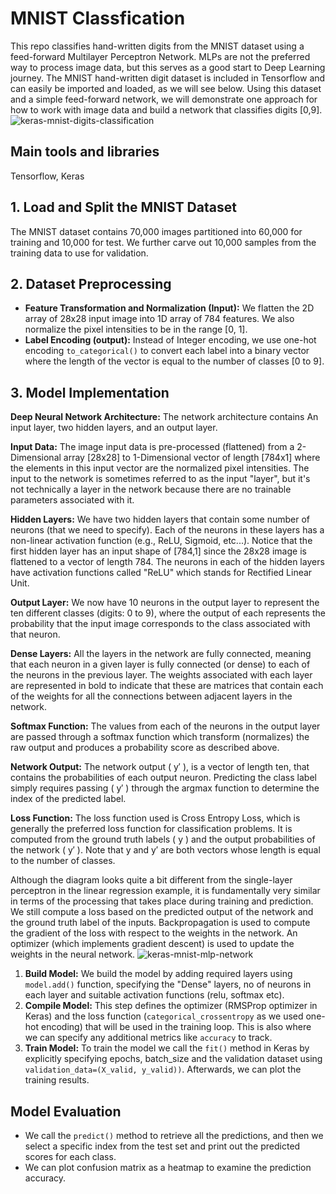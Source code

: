 # MNIST Classfication
This repo classifies hand-written digits from the MNIST dataset using a feed-forward Multilayer Perceptron Network. MLPs are not the preferred way to process image data, but this serves as a good start to Deep Learning journey. The MNIST hand-written digit dataset is included in Tensorflow and can easily be imported and loaded, as we will see below. Using this dataset and a simple feed-forward network, we will demonstrate one approach for how to work with image data and build a network that classifies digits [0,9].
![keras-mnist-digits-classification](https://github.com/galax19ksh/MNIST/assets/112553872/566802a5-d6f8-4201-9aee-f9ed63edd14c)


## Main tools and libraries
Tensorflow, Keras

## 1. Load and Split the MNIST Dataset
The MNIST dataset contains 70,000 images partitioned into 60,000 for training and 10,000 for test. We further carve out 10,000 samples from the training data to use for validation.

## 2. Dataset Preprocessing
* **Feature Transformation and Normalization (Input):** We flatten the 2D array of 28x28 input image into 1D array of 784 features. We also normalize the pixel intensities to be in the range [0, 1].
*  **Label Encoding (output):** Instead of Integer encoding, we use one-hot encoding `to_categorical()` to convert each label into a binary vector where the length of the vector is equal to the number of classes [0 to 9].

## 3. Model Implementation
**Deep Neural Network Architecture:** The network architecture contains An input layer, two hidden layers, and an output layer.

**Input Data:** The image input data is pre-processed (flattened) from a 2-Dimensional array [28x28] to 1-Dimensional vector of length [784x1] where the elements in this input vector are the normalized pixel intensities. The input to the network is sometimes referred to as the input "layer", but it's not technically a layer in the network because there are no trainable parameters associated with it.

**Hidden Layers:** We have two hidden layers that contain some number of neurons (that we need to specify). Each of the neurons in these layers has a non-linear activation function (e.g., ReLU, Sigmoid, etc...). Notice that the first hidden layer has an input shape of [784,1] since the 28x28 image is flattened to a vector of length 784. The neurons in each of the hidden layers have activation functions called "ReLU" which stands for Rectified Linear Unit.

**Output Layer:** We now have 10 neurons in the output layer to represent the ten different classes (digits: 0 to 9), where the output of each represents the probability that the input image corresponds to the class associated with that neuron.

**Dense Layers:** All the layers in the network are fully connected, meaning that each neuron in a given layer is fully connected (or dense) to each of the neurons in the previous layer. The weights associated with each layer are represented in bold to indicate that these are matrices that contain each of the weights for all the connections between adjacent layers in the network.

**Softmax Function:** The values from each of the neurons in the output layer are passed through a softmax function which transform (normalizes) the raw output and produces a probability score as described above.

**Network Output:** The network output ( y′ ), is a vector of length ten, that contains the probabilities of each output neuron. Predicting the class label simply requires passing ( y′ ) through the argmax function to determine the index of the predicted label.

**Loss Function:** The loss function used is Cross Entropy Loss, which is generally the preferred loss function for classification problems. It is computed from the ground truth labels ( y ) and the output probabilities of the network ( y′ ). Note that  y  and  y′  are both vectors whose length is equal to the number of classes.

Although the diagram looks quite a bit different from the single-layer perceptron in the linear regression example, it is fundamentally very similar in terms of the processing that takes place during training and prediction. We still compute a loss based on the predicted output of the network and the ground truth label of the inputs. Backpropagation is used to compute the gradient of the loss with respect to the weights in the network. An optimizer (which implements gradient descent) is used to update the weights in the neural network.
![keras-mnist-mlp-network](https://github.com/galax19ksh/MNIST/assets/112553872/de479d0d-80e6-4b76-9b38-10b61ce75cf8)

1. **Build Model:** We build the model by adding required layers using `model.add()` function, specifying the "Dense" layers, no of neurons in each layer and suitable activation functions (relu, softmax etc).
2. **Compile Model:** This step defines the optimizer (RMSProp optimizer in Keras) and the loss function (`categorical_crossentropy` as we used one-hot encoding) that will be used in the training loop. This is also where we can specify any additional metrics like `accuracy` to track.
3. **Train Model:** To train the model we call the `fit()` method in Keras by explicitly specifying epochs, batch_size and the validation dataset using  `validation_data=(X_valid, y_valid))`. Afterwards, we can plot the training results.

## Model Evaluation

* We call the `predict()` method to retrieve all the predictions, and then we select a specific index from the test set and print out the predicted scores for each class.
* We can plot confusion matrix as a heatmap to examine the prediction accuracy.








